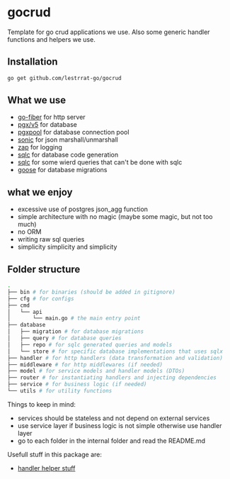 # gocrud

Template for go crud applications we use. Also some generic handler functions and helpers we use.

## Installation

```bash
go get github.com/lestrrat-go/gocrud
```

## What we use

- [go-fiber](https://github.com/gofiber/fiber)
 for http server
- [pgx/v5](https://github.com/jackc/pgx)
 for database
- [pgxpool](https://github.com/jackc/pgx-pool)
 for database connection pool
- [sonic](https://github.com/bytedance/sonic)
 for json marshall/unmarshall
- [zap](https://github.com/uber-go/zap)
 for logging
- [sqlc](https://github.com/sqlc-dev/sqlc)
 for database code generation
- [sqlc](https://github.com/jmoiron/sqlx)
 for some wierd queries that can't be done with sqlc
- [goose](https://github.com/pressly/goose)
 for database migrations

## what we enjoy

- excessive use of postgres json_agg function
- simple architecture with no magic (maybe some magic, but not too much)
- no ORM
- writing raw sql queries
- simplicity simplicity and simplicity

## Folder structure

```bash
.
├── bin # for binaries (should be added in gitignore)
├── cfg # for configs
├── cmd
│   └── api
│       └── main.go # the main entry point
├── database
│   ├── migration # for database migrations
│   ├── query # for database queries
│   ├── repo # for sqlc generated queries and models 
│   └── store # for specific database implementations that uses sqlx
├── handler # for http handlers (data transformation and validation)
├── middleware # for http middlewares (if needed)
├── model # for service models and handler models (DTOs)
├── router # for instantiating handlers and injecting dependencies
├── service # for business logic (if needed)
└── utils # for utility functions 

```

Things to keep in mind:

- services should be stateless and not depend on external services
- use service layer if business logic is not simple otherwise use handler layer
- go to each folder in the internal folder and read the README.md

Usefull stuff in this package are:

- [handler helper stuff](https://github.com/dargasht/gocrud/blob/main/handler_helper.go)
